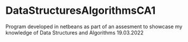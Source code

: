 # DataStructuresAlgorithmsCA1
Program developed in netbeans as part of an assesment to showcase my knowledge of Data Structures and Algorithms
19.03.2022
